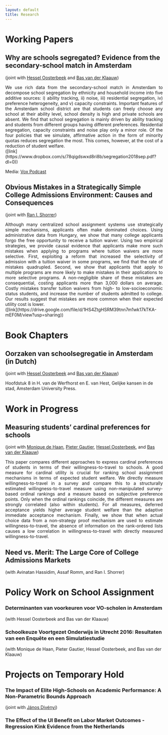 ```yaml
---
layout: default
title: Research
---
```


# Working Papers
## Why are schools segregated? Evidence from the secondary-school match in Amsterdam
(joint with [Hessel Oosterbeek](http://oosterbeek.economists.nl/) and [Bas van der Klaauw](http://personal.vu.nl/b.vander.klaauw/))

<div style="text-align: justify"> We use rich data from the secondary-school match in Amsterdam to decompose school segregation by ethnicity and household income into five additive sources: i) ability tracking, ii) noise, iii) residential segregation, iv) preference heterogeneity, and v) capacity constraints. Important features of the Amsterdam school district are that students can freely choose any school at their ability level, school density is high and private schools are absent. We find that school segregation is mainly driven by ability tracking and students from different groups having different preferences. Residential segregation, capacity constraints and noise play only a minor role. Of the four policies that we simulate, affirmative action in the form of minority quotas reduces segregation the most. This comes, however, at the cost of a reduction of student welfare. </div> ([link](https://www.dropbox.com/s/78qigdswxd8ri8b/segregation2018sep.pdf?dl=0)) 

Media: [Vox Podcast](https://voxeu.org/vox-talks/why-are-schools-segregated)


## Obvious Mistakes in a Strategically Simple College Admissions Environment: Causes and Consequences
(joint with [Ran I. Shorrer](http://rshorrer.weebly.com/))

<div style="text-align: justify"> Although many centralized school assignment systems use strategically simple mechanisms, applicants often make dominated choices. Using administrative data from Hungary, we show that many college applicants forgo the free opportunity to receive a tuition waiver. Using two empirical strategies, we provide causal evidence that applicants make more such mistakes when applying to programs where tuition waivers are more selective. First, exploiting a reform that increased the selectivity of admission with a tuition waiver in some programs, we find that the rate of mistakes quadrupled. Second, we show that applicants that apply to multiple programs are more likely to make mistakes in their applications to more selective programs. A non-negligible share of these mistakes are consequential, costing applicants more than 3,000 dollars on average. Costly mistakes transfer tuition waivers from high- to low-socioeconomic status students, and increase the number of students admitted to college. Our results suggest that mistakes are more common when their expected utility cost is lower. </div> ([link](https://drive.google.com/file/d/1HS4ZtgHSRM39tnn7m1wk17kTKA-mEF0M/view?usp=sharing)) 

# Book Chapters
## Oorzaken van schoolsegregatie in Amsterdam (in Dutch)
(joint with [Hessel Oosterbeek](http://oosterbeek.economists.nl/) and [Bas van der Klaauw](http://personal.vu.nl/b.vander.klaauw/)) 

Hoofdstuk 8 in H. van de Werfhorst en E. van Hest, Gelijke kansen in de stad, Amsterdam University Press.

# Work in Progress
## Measuring students’ cardinal preferences for schools
(joint with [Monique de Haan](http://www.moniquedehaan.nl/), [Pieter Gautier](https://sites.google.com/site/pietgautier/), [Hessel Oosterbeek](http://oosterbeek.economists.nl/), and [Bas van der Klaauw](http://personal.vu.nl/b.vander.klaauw/))
<br>
<div style="text-align: justify"> This paper compares different approaches to express cardinal preferences of students in terms of their willingness-to-travel to schools. A good measure for cardinal utility is crucial for ranking school assignment mechanisms in terms of expected student welfare. We directly measure willingness-to-travel in a survey and compare this to a structurally estimated willingness-to-travel measure using non-manipulated survey-based ordinal rankings and a measure based on subjective preference points. Only when the ordinal rankings coincide, the different measures are strongly correlated (also within students). For all measures, deferred acceptance yields higher average student welfare than the adaptive immediate acceptance mechanism. Finally, we show that when actual choice data from a non-strategy proof mechanism are used to estimate willingness-to-travel, the absence of information on the rank-ordered lists causes a low correlation in willingness-to-travel with directly measured willingness-to-travel. </div>

## Need vs. Merit: The Large Core of College Admissions Markets 
(with Avinatan Hassidim, Assaf Romm, and Ran I. Shorrer)

# Policy Work on School Assignment
### Determinanten van voorkeuren voor VO-scholen in Amsterdam  
(with Hessel Oosterbeek and Bas van der Klaauw)

### Schoolkeuze Voortgezet Onderwijs in Utrecht 2016: Resultaten van een Enquête en een Simulatiestudie
(with Monique de Haan, Pieter Gautier, Hessel Oosterbeek, and Bas van der Klaauw)

# Projects on Temporary Hold
### The Impact of Elite High-Schools on Academic Performance: A Non-Parametric Bounds Approach
(joint with [János Divényi](http://divenyijanos.github.io/))

### The Effect of the UI Benefit on Labor Market Outcomes - Regression Kink Evidence from the Netherlands
